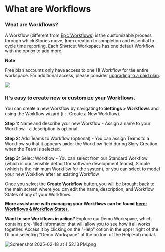 # What are Workflows

### What are Workflows?

A Workflow (different from [Epic Workflows](https://help.shortcut.com/hc/en-us/articles/360046059412-Epic-Workflow-States)) is the customizable process through which Stories move, from creation to completion and essential to cycle time reporting. Each Shortcut Workspace has one default Workflow with the option to add more.

**Note**

Free plan accounts only have access to one (1) Workflow for the entire workspace. For additional access, please consider [upgrading to a paid plan](https://app.shortcut.com/settings/billing).

![](https://help.shortcut.com/hc/article_attachments/31736410795540)

### **It's easy to create new or customize your Workflows.** <a href="#h_01jmdqew5qn1kjf7yk7jykqyz1" id="h_01jmdqew5qn1kjf7yk7jykqyz1"></a>

You can create a new Workflow by navigating to **Settings > Workflows** and using the Workflow wizard (i.e. Create a New Workflow).&#x20;

**Step 1:** Name and describe your new Workflow - Assign a name to your Workflow - a description is optional.

**Step 2:** Add Teams to Workflow (optional) - You can assign Teams to a Workflow so that it appears under the Workflow field during Story Creation when the Team is selected.

**Step 3:** Select Workflow - You can select from our Standard Workflow (which is our sensible default for software development teams), Simple (which is the minimum Workflow for the system), or you can select to model your new Workflow after an existing Workflow.

Once you select the **Create Workflow** button, you will be brought back to the main screen where you can edit the name, description, and Workflow States of any of your Workflows.

**More assistance with managing your Workflows can be found** [**here: Workflows & Workflow States.**](https://help.shortcut.com/hc/en-us/sections/360002459451-Workflows-Workflow-States)

**Want to see Workflows in action?** Explore our Demo Workspace, which contains pre-filled information that will allow you to see how it all works together. Access it by clicking on the "Help" option in the upper right of the UI and selecting "Demo Workspace" at the bottom of the Help Hub modal.

![Screenshot 2025-02-18 at 4.52.13 PM.png](https://help.shortcut.com/hc/article_attachments/34926807421076)
